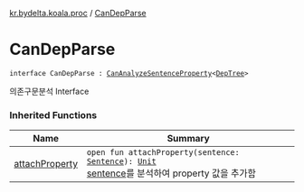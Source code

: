 [kr.bydelta.koala.proc](index.md) / [CanDepParse](./-can-dep-parse.md)

# CanDepParse

`interface CanDepParse : `[`CanAnalyzeSentenceProperty`](-can-analyze-sentence-property/index.md)`<`[`DepTree`](../kr.bydelta.koala.data/-dep-tree/index.md)`>`

의존구문분석 Interface

### Inherited Functions

| Name | Summary |
|---|---|
| [attachProperty](-can-analyze-sentence-property/attach-property.md) | `open fun attachProperty(sentence: `[`Sentence`](../kr.bydelta.koala.data/-sentence/index.md)`): `[`Unit`](https://kotlinlang.org/api/latest/jvm/stdlib/kotlin/-unit/index.html)<br>[sentence](-can-analyze-sentence-property/attach-property.md#kr.bydelta.koala.proc.CanAnalyzeSentenceProperty$attachProperty(kr.bydelta.koala.data.Sentence)/sentence)를 분석하여 property 값을 추가함 |
